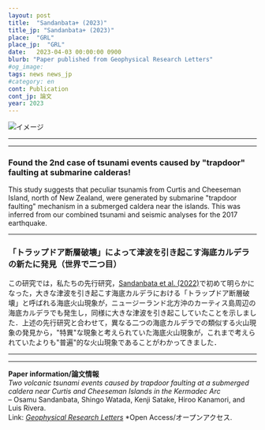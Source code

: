 ```yaml
---
layout: post
title:  "Sandanbata+ (2023)"
title_jp: "Sandanbata+ (2023)"
place:  "GRL"
place_jp:  "GRL"
date:   2023-04-03 00:00:00 0900
blurb: "Paper published from Geophysical Research Letters"
#og_image:
tags: news news_jp
#category: en
cont: Publication
cont_jp: 論文
year: 2023
---
```


![イメージ](../../../../../assets/mypaperimg/2023GRL.png)

---
---
### Found the 2nd case of tsunami events caused by "trapdoor" faulting at submarine calderas!
This study suggests that peculiar tsunamis from Curtis and Cheeseman Island, north of New Zealand, were generated by submarine "trapdoor faulting" mechanism in a submerged caldera near the islands. This was inferred from our combined tsunami and seismic analyses for the 2017 earthquake.

<!-- See a brief summary of this paper in the website of [Earthquake Research Institute, the University of Tokyo](https://www.eri.u-tokyo.ac.jp/en/research/5323/). -->

---
### 「トラップドア断層破壊」によって津波を引き起こす海底カルデラの新たに発見（世界で二つ目）
この研究では，私たちの先行研究，[Sandanbata et al. (2022)](https://osm3dan.github.io/2022/09/12/SDB-JGR.html)で初めて明らかになった，大きな津波を引き起こす海底カルデラにおける「トラップドア断層破壊」と呼ばれる海底火山現象が，ニュージーランド北方沖のカーティス島周辺の海底カルデラでも発生し，同様に大きな津波を引き起こしていたことを示しました．上述の先行研究と合わせて，異なる二つの海底カルデラでの類似する火山現象の発見から，"特異"な現象と考えられていた海底火山現象が，これまで考えられていたよりも"普遍"的な火山現象であることがわかってきました．

<!-- この論文の簡易的な要約は，[東京大学地震研究所のウェブサイト](https://www.eri.u-tokyo.ac.jp/research/17626/)に掲載されています．是非ご覧ください． -->

---
---
**Paper information/論文情報** <br>
*Two volcanic tsunami events caused by trapdoor faulting at a submerged caldera near Curtis and Cheeseman Islands in the Kermadec Arc* <br>
– Osamu Sandanbata, Shingo Watada, Kenji Satake, Hiroo Kanamori, and Luis Rivera.
<br>
Link: [*Geophysical Research Letters*](https://doi.org/10.1029/2022GL101086) *Open Access/オープンアクセス.
